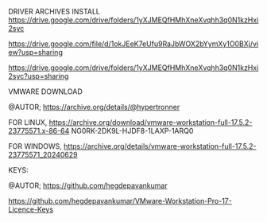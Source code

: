 DRIVER ARCHIVES INSTALL
https://drive.google.com/drive/folders/1yXJMEQfHMhXneXvqhh3q0N1kzHxi2syc

https://drive.google.com/file/d/1okJEeK7eUfu9RaJbWOX2bYymXy1O0BXj/view?usp=sharing

https://drive.google.com/drive/folders/1yXJMEQfHMhXneXvqhh3q0N1kzHxi2syc?usp=sharing

VMWARE DOWNLOAD

@AUTOR;
https://archive.org/details/@hypertronner

FOR LINUX,
https://archive.org/download/vmware-workstation-full-17.5.2-23775571.x-86-64
NG0RK-2DK9L-HJDF8-1LAXP-1ARQ0

FOR WINDOWS,
https://archive.org/details/vmware-workstation-full-17.5.2-23775571_20240629


KEYS:

@AUTOR;
https://github.com/hegdepavankumar

https://github.com/hegdepavankumar/VMware-Workstation-Pro-17-Licence-Keys
